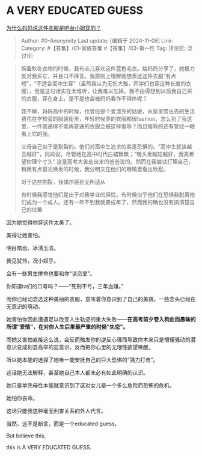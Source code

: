 # A VERY EDUCATED GUESS
[为什么妈妈说这件衣服是吧台小姐穿的？](https://www.zhihu.com/question/2975291413/answer/25722688707)

> Author: #0-Anonymity
> Last update: [编辑于 2024-11-08]
> Link:
> Category: #【答集】/01-家族答集 #【答集】/03-第一性 
> Tag: 
> 评论区:
> 泛讨论:

> 购置秋冬衣物的时候，我有点儿喜欢这件蓝色毛衣。给妈妈分享了，她极力反对我买它，并且口不择言。我原则上理解她想表达这件衣服“有点短”，“不适合高中生穿”（虽然我认为无伤大雅，同学们也穿这种长度的衣服），但是这句话实在太难听，让我难以忘掉。我不由得想到以后我自己买的衣服，穿在身上，是不是也会被妈妈看作不得体呢？
>
> 我不解，妈妈高中的时候，也曾经是个爱漂亮的姑娘，从家里带出去的生活费花在学校旁的服装街里，年轻时候穿的衣服都很fashion。怎么到了我这里，一件普通得不能再普通的衣服会被这样侮辱？而且侮辱的还有曾经一眼看上它的我。
>
> 父母自己似乎是割裂的。他们对高中生追求的美是恐惧的。“高中生就该越丑越好”，妈妈说，尽管她在高中时代白裙飘飘；“理头发越短越好，我真希望你理个寸头” 这是高考大省走出来的爸爸说的。然而在我尝试打理自己，稍微有点容光焕发的时候，我分明又在他们的眼睛里看出欣慰。
>
> 对于这些割裂，我偶尔感到无所适从
>
> 有时候我感觉他们是出于对我学业的担忧，有时候似乎他们在恐惧我脱离他们成为一个成人。还有一年不到我就要成年了，然而我的确也没有搞清楚自己的位置

因为她觉得你穿这件太美了。

美得让她害怕。

明目皓齿、冰清玉洁。

我见犹怜，况小奴乎。

会有一些男生拼命也要和你“谈恋爱”。

你知道ta们的口号吗？——“死刑不亏，三年血赚。”

而你已经动念选这种美丽的衣服，意味着你意识到了自己的美貌，一些念头已经在无意识的萌动。

她害怕你因此遭遇足以改变人生轨迹的重大失败——**在高考前夕卷入狗血而愚昧的所谓“爱情”，在对你人生后果最严重的时候“失恋”。**

而她又害怕直接这么说，会反而触发你的逆反心理而导致你本来只是懵懂骚动的潜意识变成刻意高举的显意识，反而把你心里的无理性欲望唤醒。

所以她本能的选择了她唯一能安抚自己的巨大恐惧的“强力打击”。

这话她无法解释，甚至她自己本人都未必有如此明确的认识。

她只是单凭母性本能就意识到了这对女儿是一个多么危险而恐怖的危机。

她怕你丧命。

这话只能我这种毫无利害关系的外人代言。

当然，这不是断言，而是一个educated guess。

But believe this,

this is A VERY EDUCATED GUESS.